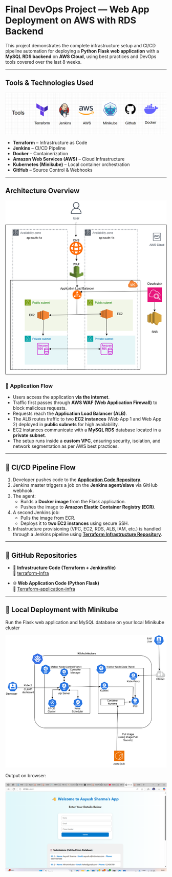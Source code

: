 # Final DevOps Project — Web App Deployment on AWS with RDS Backend

This project demonstrates the complete infrastructure setup and CI/CD pipeline automation for deploying a **Python Flask web application** with a **MySQL RDS backend** on **AWS Cloud**, using best practices and DevOps tools covered over the last 8 weeks.

---

## Tools & Technologies Used

![Tools Used](toolsused.png)

- **Terraform** – Infrastructure as Code  
- **Jenkins** – CI/CD Pipeline  
- **Docker** – Containerization  
- **Amazon Web Services (AWS)** – Cloud Infrastructure  
- **Kubernetes (Minikube)** – Local container orchestration  
- **GitHub** – Source Control & Webhooks  

---

## Architecture Overview

![Architecture](finalArchitecture.drawio.png)

### 🔄 Application Flow

- Users access the application **via the internet**.
- Traffic first passes through **AWS WAF (Web Application Firewall)** to block malicious requests.
- Requests reach the **Application Load Balancer (ALB)**.
- The ALB routes traffic to two **EC2 instances** (Web App 1 and Web App 2) deployed in **public subnets** for high availability.
- EC2 instances communicate with a **MySQL RDS** database located in a **private subnet**.
- The setup runs inside a **custom VPC**, ensuring security, isolation, and network segmentation as per AWS best practices.

---

## 🔁 CI/CD Pipeline Flow

1. Developer pushes code to the [**Application Code Repository**](https://github.com/aayushITT/Terraform-application-infra).
2. Jenkins master triggers a job on the **Jenkins agent/slave** via GitHub webhook.
3. The agent:
   - Builds a **Docker image** from the Flask application.
   - Pushes the image to **Amazon Elastic Container Registry (ECR)**.
4. A second Jenkins job:
   - Pulls the image from ECR.
   - Deploys it to **two EC2 instances** using secure SSH.
5. Infrastructure provisioning (VPC, EC2, RDS, ALB, IAM, etc.) is handled through a Jenkins pipeline using [**Terraform Infrastructure Repository**](https://github.com/aayushITT/terraform-Infra).

---

## 📂 GitHub Repositories

- 🧱 **Infrastructure Code (Terraform + Jenkinsfile)**  
  🔗 [terraform-Infra](https://github.com/aayushITT/terraform-Infra)

- 🌐 **Web Application Code (Python Flask)**  
  🔗 [Terraform-application-infra](https://github.com/aayushITT/Terraform-application-infra)

---

## 🧪 Local Deployment with Minikube 

Run the Flask web application and MySQL database on your local Minikube cluster

![Kubernetes Architecture](k8sarchitectureFinal.drawio.png)

Output on browser:

![UI view](Application.png)